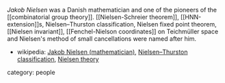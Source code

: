 _Jakob Nielsen_ was a Danish mathematician and one of the pioneers of the [[combinatorial group theory]]. [[Nielsen-Schreier theorem]], [[HNN-extension]]s, Nielsen&#8211;Thurston classification, Nielsen fixed point theorem, [[Nielsen invariant]], [[Fenchel-Nielson coordinates]] on Teichm&#252;ller space and Nielsen's method of small cancellations were named after him.

* wikipedia: [Jakob Nielsen (mathematician)](http://en.wikipedia.org/wiki/Jakob_Nielsen_%28mathematician%29), [Nielsen&#8211;Thurston classification](http://en.wikipedia.org/wiki/Nielsen%E2%80%93Thurston_classification), [Nielsen theory](http://en.wikipedia.org/wiki/Nielsen_theory)

category: people